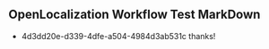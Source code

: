 ## OpenLocalization Workflow Test MarkDown
* 4d3dd20e-d339-4dfe-a504-4984d3ab531c thanks!

<!--HONumber=Jul16_HO2-->


